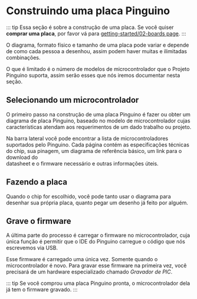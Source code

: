 # Construindo uma placa Pinguino

::: tip
Essa seção é sobre a construção de uma placa. Se você quiser **comprar uma placa**, por favor vá para 
[getting-started/02-boards page](/getting-started/02-pinguino-boards).
:::

O diagrama, formato físico e tamanho de uma placa pode variar e depende de como cada pessoa a desenhou,
assim podem haver muitas e ilimitadas combinações.

O que é limitado é o número de modelos de microcontrolador que o Projeto Pinguino suporta, 
assim serão esses que nós iremos documentar nesta seção.

## Selecionando um microcontrolador

O primeiro passo na construção de uma placa Pinguino é fazer ou obter um diagrama de placa Pinguino, baseado no
modelo de microcontrolador cujas características atendam aos requerimentos de um dado trabalho ou projeto.

Na barra lateral você pode encontrar a lista de microcontroladores suportados pelo Pinguino. Cada página contém
as especificações técnicas do chip, sua pinagem, um diagrama de referência básico, um link para o download do  
datasheet e o firmware necessário e outras informações úteis.

## Fazendo a placa

Quando o chip for escolhido, você pode tanto usar o diagrama para desenhar sua própria placa, 
quanto pegar um desenho já feito por alguém.

## Grave o firmware

A última parte do processo é carregar o firmware no microcontrolador, cuja única função é permitir 
que o IDE do Pinguino carregue o código que nós escrevemos via USB.

Esse firmware é carregado uma única vez. Somente quando o microcontrolador é novo. Para gravar esse firmware na
primeira vez, você precisará de um hardware especializado chamado *Gravador de PIC*.

::: tip
Se você comprou uma placa Pinguino pronta, o microcontrolador dela já tem o firmware gravado.
:::
